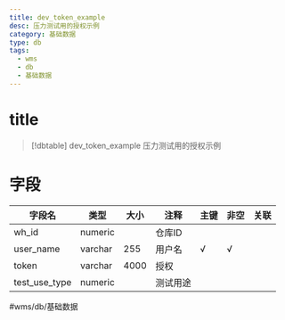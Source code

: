 ```yaml
---
title: dev_token_example
desc: 压力测试用的授权示例
category: 基础数据
type: db
tags:
  - wms
  - db
  - 基础数据
---
```


# title
>[!dbtable] dev_token_example
> 压力测试用的授权示例

# 字段
| 字段名 | 类型 | 大小 | 注释 | 主键 | 非空 | 关联 |
| --- | --- | --- | --- | --- | --- | --- |
| wh_id | numeric |  | 仓库ID |  |  |  |
| user_name | varchar | 255 | 用户名 | √ | √ |  |
| token | varchar | 4000 | 授权 |  |  |  |
| test_use_type | numeric |  | 测试用途 |  |  |  |
#wms/db/基础数据
